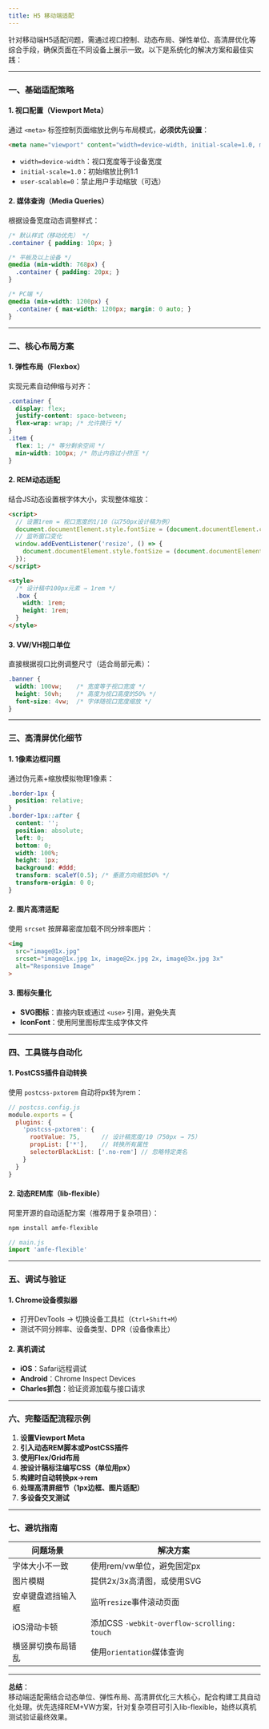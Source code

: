 ```yaml
---
title: H5 移动端适配
---
```


针对移动端H5适配问题，需通过视口控制、动态布局、弹性单位、高清屏优化等综合手段，确保页面在不同设备上展示一致。以下是系统化的解决方案和最佳实践：

---

### 一、基础适配策略

#### 1. **视口配置（Viewport Meta）**

通过 `<meta>` 标签控制页面缩放比例与布局模式，**必须优先设置**：

```html
<meta name="viewport" content="width=device-width, initial-scale=1.0, maximum-scale=1.0, user-scalable=0">
```

- `width=device-width`：视口宽度等于设备宽度
- `initial-scale=1.0`：初始缩放比例1:1
- `user-scalable=0`：禁止用户手动缩放（可选）

#### 2. **媒体查询（Media Queries）**

根据设备宽度动态调整样式：

```css
/* 默认样式（移动优先） */
.container { padding: 10px; }

/* 平板及以上设备 */
@media (min-width: 768px) {
  .container { padding: 20px; }
}

/* PC端 */
@media (min-width: 1200px) {
  .container { max-width: 1200px; margin: 0 auto; }
}
```

---

### 二、核心布局方案

#### 1. **弹性布局（Flexbox）**

实现元素自动伸缩与对齐：

```css
.container {
  display: flex;
  justify-content: space-between;
  flex-wrap: wrap; /* 允许换行 */
}
.item {
  flex: 1; /* 等分剩余空间 */
  min-width: 100px; /* 防止内容过小挤压 */
}
```

#### 2. **REM动态适配**

结合JS动态设置根字体大小，实现整体缩放：

```html
<script>
  // 设置1rem = 视口宽度的1/10（以750px设计稿为例）
  document.documentElement.style.fontSize = (document.documentElement.clientWidth / 7.5) + 'px';
  // 监听窗口变化
  window.addEventListener('resize', () => {
    document.documentElement.style.fontSize = (document.documentElement.clientWidth / 7.5) + 'px';
  });
</script>

<style>
  /* 设计稿中100px元素 → 1rem */
  .box { 
    width: 1rem; 
    height: 1rem;
  }
</style>
```

#### 3. **VW/VH视口单位**

直接根据视口比例调整尺寸（适合局部元素）：

```css
.banner {
  width: 100vw;    /* 宽度等于视口宽度 */
  height: 50vh;    /* 高度为视口高度的50% */
  font-size: 4vw;  /* 字体随视口宽度缩放 */
}
```

---

### 三、高清屏优化细节

#### 1. **1像素边框问题**

通过伪元素+缩放模拟物理1像素：

```css
.border-1px {
  position: relative;
}
.border-1px::after {
  content: '';
  position: absolute;
  left: 0;
  bottom: 0;
  width: 100%;
  height: 1px;
  background: #ddd;
  transform: scaleY(0.5); /* 垂直方向缩放50% */
  transform-origin: 0 0;
}
```

#### 2. **图片高清适配**

使用 `srcset` 按屏幕密度加载不同分辨率图片：

```html
<img 
  src="image@1x.jpg" 
  srcset="image@1x.jpg 1x, image@2x.jpg 2x, image@3x.jpg 3x"
  alt="Responsive Image"
>
```

#### 3. **图标矢量化**

- **SVG图标**：直接内联或通过 `<use>` 引用，避免失真
- **IconFont**：使用阿里图标库生成字体文件

---

### 四、工具链与自动化

#### 1. **PostCSS插件自动转换**

使用 `postcss-pxtorem` 自动将px转为rem：

```javascript
// postcss.config.js
module.exports = {
  plugins: {
    'postcss-pxtorem': {
      rootValue: 75,      // 设计稿宽度/10（750px → 75）
      propList: ['*'],    // 转换所有属性
      selectorBlackList: ['.no-rem'] // 忽略特定类名
    }
  }
}
```

#### 2. **动态REM库（lib-flexible）**

阿里开源的自动适配方案（推荐用于复杂项目）：

```bash
npm install amfe-flexible
```

```javascript
// main.js
import 'amfe-flexible'
```

---

### 五、调试与验证

#### 1. **Chrome设备模拟器**

- 打开DevTools → 切换设备工具栏（`Ctrl+Shift+M`）
- 测试不同分辨率、设备类型、DPR（设备像素比）

#### 2. **真机调试**

- **iOS**：Safari远程调试
- **Android**：Chrome Inspect Devices
- **Charles抓包**：验证资源加载与接口请求

---

### 六、完整适配流程示例

1. **设置Viewport Meta**
2. **引入动态REM脚本或PostCSS插件**
3. **使用Flex/Grid布局**
4. **按设计稿标注编写CSS（单位用px）**
5. **构建时自动转换px→rem**
6. **处理高清屏细节（1px边框、图片适配）**
7. **多设备交叉测试**

---

### 七、避坑指南

| 问题场景 | 解决方案 |
|---------|----------|
| 字体大小不一致 | 使用rem/vw单位，避免固定px |
| 图片模糊 | 提供2x/3x高清图，或使用SVG |
| 安卓键盘遮挡输入框 | 监听`resize`事件滚动页面 |
| iOS滑动卡顿 | 添加CSS `-webkit-overflow-scrolling: touch` |
| 横竖屏切换布局错乱 | 使用`orientation`媒体查询 |

---

**总结**：  
移动端适配需结合动态单位、弹性布局、高清屏优化三大核心，配合构建工具自动化处理。优先选择REM+VW方案，针对复杂项目可引入lib-flexible，始终以真机测试验证最终效果。
